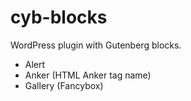 # cyb-blocks

WordPress plugin with Gutenberg blocks.

* Alert
* Anker (HTML Anker tag name)
* Gallery (Fancybox)
